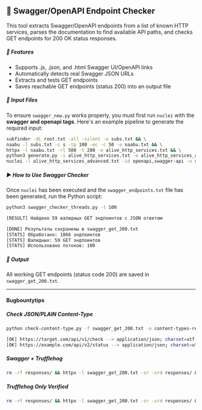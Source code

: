 ## 🧪 Swagger/OpenAPI Endpoint Checker

This tool extracts Swagger/OpenAPI endpoints from a list of known HTTP services, parses the documentation to find available API paths, and checks GET endpoints for 200 OK status responses.

##### 🚀 Features
- Supports .js, .json, and .html Swagger UI/OpenAPI links
- Automatically detects real Swagger JSON URLs
- Extracts and tests GET endpoints
- Saves reachable GET endpoints (status 200) into an output file

##### 📂 Input Files
To ensure `swagger_new.py` works properly, you must first run `nuclei` with the **swagger and openapi tags**. Here's an example pipeline to generate the required input:
```bash
subfinder -dL root.txt -all -silent -o subs.txt && \
naabu -l subs.txt -s s -tp 100 -ec -c 50 -o naabu.txt && \
httpx -l naabu.txt -rl 500 -t 200 -o alive_http_services.txt && \
python3 generate.py -i alive_http_services.txt -o alive_http_services_advanced.txt && \
nuclei -l alive_http_services_advanced.txt -id openapi,swagger-api -o swagger_endpoints.txt -rl 1000 -c 100
```

##### ▶️ How to Use Swagger Checker
Once `nuclei` has been executed and the `swagger_endpoints.txt` file has been generated, run the Python script:
```bash
python3 swagger_checker_threads.py -t 100

[RESULT] Найдено 59 валидных GET эндпоинтов с JSON ответом

[DONE] Результаты сохранены в swagger_get_200.txt
[STATS] Обработано: 1866 эндпоинтов
[STATS] Валидных: 59 GET эндпоинтов
[STATS] Использовано потоков: 100
```
##### 📄 Output
All working GET endpoints (status code 200) are saved in `swagger_get_200.txt`.

---
#### Bugbountytips

##### Check JSON/PLAIN Content-Type

```bash
python check-content-type.py -f swagger_get_200.txt -o content-types-results.txt

[OK] https://target.com/api/v1/check --> application/json; charset=utf-8
[OK] https://example.com/api/v2/status --> application/json; charset=utf-8
```

##### Swagger + Trufflehog
```bash
rm -rf responses/ && httpx -l swagger_get_200.txt -sr -srd responses/ && trufflehog filesystem responses/ > trufflehog_results.txt
```
##### Trufflehog Only Verified
```bash
rm -rf responses/ && httpx -l swagger_get_200.txt -sr -srd responses/ && trufflehog filesystem responses/ --only-verified > trufflehog_verified_results.txt
```
